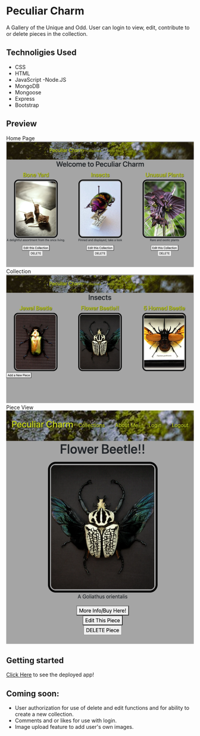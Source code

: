 # Peculiar Charm
A Gallery of the Unique and Odd. User can login to view, edit, contribute to or delete pieces in the collection.

## Technoligies Used
- CSS
- HTML
- JavaScript
 -Node.JS
- MongoDB
- Mongoose
- Express
- Bootstrap

## Preview
Home Page
![Alt text](Markdown/Peculiar%20Charm%20Index.png)
Collection
![Alt text](Markdown/Peculiar%20Charm%20Show.png)
Piece View
![Alt text](Markdown/Peculiar%20Charm%20Piece.png)

## Getting started
[Click Here](https://peculiar-charm.herokuapp.com/) to see the deployed app!

## Coming soon:
- User authorization for use of delete and edit functions and for ability to create a new collection.
- Comments and or likes for use with login.
- Image upload feature to add user's own images.
